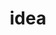 ---
category: 4-letters
denotation: null
name: idea
reference_link: https://www.etymonline.com/word/idea
root_language: null
root_name: null
title: idea
type: free
word_sums:
- respelling: idea
  sum: 'Idea + '
---